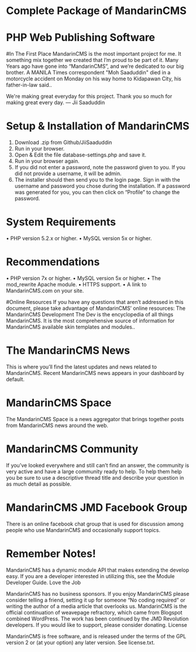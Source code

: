 # Complete Package of MandarinCMS
# PHP Web Publishing Software

#In The First Place
MandarinCMS is the most important project for me. It something mix together we created that I’m proud to be part of it. Many Years ago have gone into “MandarinCMS”, and we’re dedicated to our big brother. A MANILA Times correspondent "Moh Saaduddin" died in a motorcycle accident on Monday on his way home to Kidapawan City, his father-in-law said.. 

We're making great everyday for this project. 
Thank you so much for making great every day.
— Jii Saaduddin

# Setup & Installation of MandarinCMS
  1.	Download .zip from Github/JiiSaaduddin
  2.	Run in your browser. 
  1.	Open & Edit the file database-settings.php and save it.
  2.	Run in your browser again.
  3.	If you did not enter a password, note the password given to you. If you did not provide a username, it will be admin.
  4.	The installer should then send you to the login page. Sign in with the username and password you chose during the installation. If a password was generated for you, you can then click on “Profile” to change the password.

# System Requirements
  •	PHP version 5.2.x or higher.
  •	MySQL version 5x or higher.

# Recommendations
  •	PHP version 7x or higher.
  •	MySQL version 5x or higher.
  •	The mod_rewrite Apache module.
  •	HTTPS support.
  •	A link to MandarinCMS.com  on your site.

#Online Resources
  If you have any questions that aren’t addressed in this document, please take advantage of MandarinCMS’ online resources:
The MandarinCMS Development
  The Dev  is the encyclopedia of all things MandarinCMS. It is the most comprehensive source of information for MandarinCMS available skin templates and modules..

# The MandarinCMS News
  This is where you’ll find the latest updates and news related to MandarinCMS. Recent MandarinCMS news appears in your dashboard by default.


# MandarinCMS Space
  The MandarinCMS Space  is a news aggregator that brings together posts from MandarinCMS news  around the web.

# MandarinCMS Community
  If you’ve looked everywhere and still can’t find an answer, the community is very active and have a large community ready to help. To help them help you be sure to use a descriptive thread title and describe your question in as much detail as possible.

# MandarinCMS JMD Facebook Group
  There is an online facebook chat group that is used for discussion among people who use MandarinCMS and occasionally support topics. 

# Remember Notes!
  MandarinCMS has a dynamic module API that makes extending the develop  easy. If you are a developer interested in utilizing this, see the Module Developer Guide. 
Love the Job

MandarinCMS has no business sponsors. If you enjoy MandarinCMS please consider telling a friend, setting it up for someone “No coding required” or writing the author of a media article that overlooks us.
MandarinCMS is the official continuation of  weavepage refractory, which came from Blogspot combined WordPress. The work has been continued by the JMD Revolution developers. If you would like to support, please consider donating.
License

MandarinCMS is free software, and is released under the terms of the GPL version 2 or (at your option) any later version. See license.txt.
